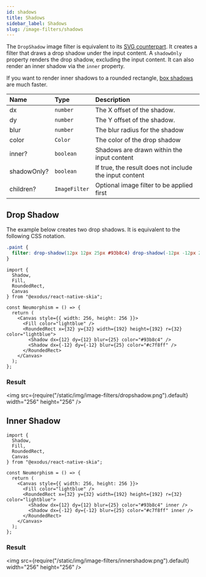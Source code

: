 ```yaml
---
id: shadows
title: Shadows
sidebar_label: Shadows
slug: /image-filters/shadows
---
```


The `DropShadow` image filter is equivalent to its [SVG counterpart](https://developer.mozilla.org/en-US/docs/Web/CSS/filter-function/drop-shadow()).
It creates a filter that draws a drop shadow under the input content.
A `shadowOnly` property renders the drop shadow, excluding the input content.
It can also render an inner shadow via the `inner` property.

If you want to render inner shadows to a rounded rectangle, [box shadows](/shapes/box.md) are much faster.

| Name        | Type          |  Description                                                  |
|:------------|:--------------|:--------------------------------------------------------------|
| dx          | `number`      | The X offset of the shadow.                                   |
| dy          | `number`      | The Y offset of the shadow.                                   |
| blur        | `number`      | The blur radius for the shadow                                |
| color       | `Color`       | The color of the drop shadow                                  |
| inner?      | `boolean`     | Shadows are drawn within the input content                    |
| shadowOnly? | `boolean`     | If true, the result does not include the input content        | 
| children?   | `ImageFilter` | Optional image filter to be applied first                     |

## Drop Shadow

The example below creates two drop shadows.
It is equivalent to the following CSS notation.

```css
.paint {
  filter: drop-shadow(12px 12px 25px #93b8c4) drop-shadow(-12px -12px 25px #c7f8ff);
}
```

```tsx twoslash
import {
  Shadow,
  Fill,
  RoundedRect,
  Canvas
} from "@exodus/react-native-skia";

const Neumorphism = () => {
  return (
    <Canvas style={{ width: 256, height: 256 }}>
      <Fill color="lightblue" />
      <RoundedRect x={32} y={32} width={192} height={192} r={32} color="lightblue">
        <Shadow dx={12} dy={12} blur={25} color="#93b8c4" />
        <Shadow dx={-12} dy={-12} blur={25} color="#c7f8ff" />
      </RoundedRect>
    </Canvas>
  );
};
```

### Result

<img src={require("/static/img/image-filters/dropshadow.png").default} width="256" height="256" />

## Inner Shadow

```tsx twoslash
import {
  Shadow,
  Fill,
  RoundedRect,
  Canvas
} from "@exodus/react-native-skia";

const Neumorphism = () => {
  return (
    <Canvas style={{ width: 256, height: 256 }}>
      <Fill color="lightblue" />
      <RoundedRect x={32} y={32} width={192} height={192} r={32} color="lightblue">
        <Shadow dx={12} dy={12} blur={25} color="#93b8c4" inner />
        <Shadow dx={-12} dy={-12} blur={25} color="#c7f8ff" inner />
      </RoundedRect>
    </Canvas>
  );
};
```

### Result

<img src={require("/static/img/image-filters/innershadow.png").default} width="256" height="256" />
